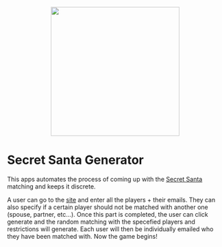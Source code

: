 <p align="center">
    <img height="300px" src="https://raw.githubusercontent.com/JosephMart/secret-santa/master/client/src/logo.svg?sanitize=true">
</p>

# Secret Santa Generator

This apps automates the process of coming up with the [Secret Santa](https://en.wikipedia.org/wiki/Secret_Santa) matching and keeps it discrete.

A user can go to the [site](https://r0s.io/santa) and enter all the players + their emails. They can also specify if a certain player should not be matched with another one (spouse, partner, etc...). Once this part is completed, the user can click generate and the random matching with the specefied players and restrictions will generate. Each user will then be individually emailed who they have been matched with. Now the game begins!

